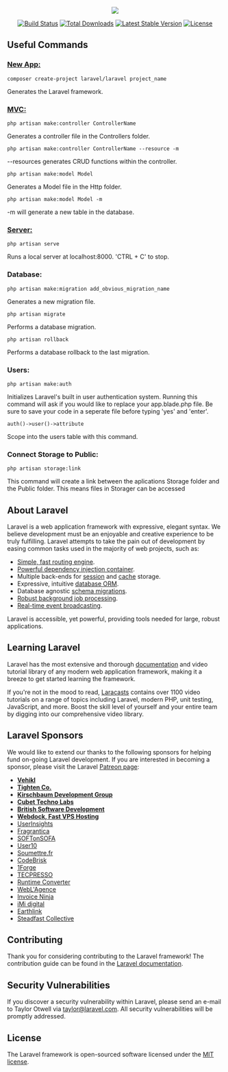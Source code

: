 <p align="center"><img src="https://laravel.com/assets/img/components/logo-laravel.svg"></p>

<p align="center">
<a href="https://travis-ci.org/laravel/framework"><img src="https://travis-ci.org/laravel/framework.svg" alt="Build Status"></a>
<a href="https://packagist.org/packages/laravel/framework"><img src="https://poser.pugx.org/laravel/framework/d/total.svg" alt="Total Downloads"></a>
<a href="https://packagist.org/packages/laravel/framework"><img src="https://poser.pugx.org/laravel/framework/v/stable.svg" alt="Latest Stable Version"></a>
<a href="https://packagist.org/packages/laravel/framework"><img src="https://poser.pugx.org/laravel/framework/license.svg" alt="License"></a>
</p>

## Useful Commands

<h3><u>New App:</u></h3>
<code>composer create-project laravel/laravel project_name</code>
<p>Generates the Laravel framework.</p>

<h3><u>MVC:</u></h3>
<code>php artisan make:controller ControllerName</code>
<p>Generates a controller file in the Controllers folder.</p> 
<code>php artisan make:controller ControllerName --resource -m</code>
<p>--resources generates CRUD functions within the controller.</p>

<code>php artisan make:model Model</code>
<p>Generates a Model file in the Http folder.</p>
<code>php artisan make:model Model -m</code>
<p>-m will generate a new table in the database.</p>

<h3><u>Server:</u></h3>
<code>php artisan serve</code>
<p>Runs a local server at localhost:8000. 'CTRL + C' to stop.</p>

<h3>Database:</h3>
<code>php artisan make:migration add_obvious_migration_name</code>
<p>Generates a new migration file.</p>

<code>php artisan migrate</code>
<p>Performs a database migration.</p>

<code>php artisan rollback</code>
<p>Performs a database rollback to the last migration.</p>

<h3>Users:</h3>
<code>php artisan make:auth</code>
<p>Initializes Laravel's built in user authentication system. Running this command will ask if you would like to replace your app.blade.php file. Be sure to save your code in a seperate file before typing 'yes' and 'enter'.</p>

<code>auth()->user()->attribute</code>
<p>Scope into the users table with this command.</p>

<h3>Connect Storage to Public:</h3>
<code>php artisan storage:link</code>
<p>This command will create a link between the aplications Storage folder and the Public folder. This means files in Storager can be accessed</p>


## About Laravel

Laravel is a web application framework with expressive, elegant syntax. We believe development must be an enjoyable and creative experience to be truly fulfilling. Laravel attempts to take the pain out of development by easing common tasks used in the majority of web projects, such as:

- [Simple, fast routing engine](https://laravel.com/docs/routing).
- [Powerful dependency injection container](https://laravel.com/docs/container).
- Multiple back-ends for [session](https://laravel.com/docs/session) and [cache](https://laravel.com/docs/cache) storage.
- Expressive, intuitive [database ORM](https://laravel.com/docs/eloquent).
- Database agnostic [schema migrations](https://laravel.com/docs/migrations).
- [Robust background job processing](https://laravel.com/docs/queues).
- [Real-time event broadcasting](https://laravel.com/docs/broadcasting).

Laravel is accessible, yet powerful, providing tools needed for large, robust applications.

## Learning Laravel

Laravel has the most extensive and thorough [documentation](https://laravel.com/docs) and video tutorial library of any modern web application framework, making it a breeze to get started learning the framework.

If you're not in the mood to read, [Laracasts](https://laracasts.com) contains over 1100 video tutorials on a range of topics including Laravel, modern PHP, unit testing, JavaScript, and more. Boost the skill level of yourself and your entire team by digging into our comprehensive video library.

## Laravel Sponsors

We would like to extend our thanks to the following sponsors for helping fund on-going Laravel development. If you are interested in becoming a sponsor, please visit the Laravel [Patreon page](https://patreon.com/taylorotwell):

- **[Vehikl](https://vehikl.com/)**
- **[Tighten Co.](https://tighten.co)**
- **[Kirschbaum Development Group](https://kirschbaumdevelopment.com)**
- **[Cubet Techno Labs](https://cubettech.com)**
- **[British Software Development](https://www.britishsoftware.co)**
- **[Webdock, Fast VPS Hosting](https://www.webdock.io/en)**
- [UserInsights](https://userinsights.com)
- [Fragrantica](https://www.fragrantica.com)
- [SOFTonSOFA](https://softonsofa.com/)
- [User10](https://user10.com)
- [Soumettre.fr](https://soumettre.fr/)
- [CodeBrisk](https://codebrisk.com)
- [1Forge](https://1forge.com)
- [TECPRESSO](https://tecpresso.co.jp/)
- [Runtime Converter](http://runtimeconverter.com/)
- [WebL'Agence](https://weblagence.com/)
- [Invoice Ninja](https://www.invoiceninja.com)
- [iMi digital](https://www.imi-digital.de/)
- [Earthlink](https://www.earthlink.ro/)
- [Steadfast Collective](https://steadfastcollective.com/)

## Contributing

Thank you for considering contributing to the Laravel framework! The contribution guide can be found in the [Laravel documentation](https://laravel.com/docs/contributions).

## Security Vulnerabilities

If you discover a security vulnerability within Laravel, please send an e-mail to Taylor Otwell via [taylor@laravel.com](mailto:taylor@laravel.com). All security vulnerabilities will be promptly addressed.

## License

The Laravel framework is open-sourced software licensed under the [MIT license](https://opensource.org/licenses/MIT).
